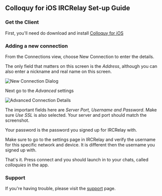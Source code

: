 ## Colloquy for iOS IRCRelay Set-up Guide

### Get the Client

First, you'll need do download and install [Colloquy for iOS](https://itunes.apple.com/us/app/colloquy-irc-client/id302000478?mt=8)

### Adding a new connection

From the Connections view, choose New Connection to enter the details.

The only field that matters on this screen is the *Address*, although
you can also enter a nickname and real name on this screen.

![New Connection Dialog](https://raw.github.com/ircrelay/ircrelay-client-guides/master/guides/colloquy-ios/img/new_conn.png)

Next go to the *Advanced* settings

![Advanced Connection Details](https://raw.github.com/ircrelay/ircrelay-client-guides/master/guides/colloquy/img/new_conn_advanced.png)

The important fields here are *Server Port, Username and Password*. Make
sure *Use SSL* is also selected. Your server and port should match the screenshot.

Your password is the password you signed up for IRCRelay with.

Make sure to go to the settings page in IRCRelay and verify the
username for this specific network and device. It is different then
the username you signed up with.

That's it. Press connect and you should launch in to your chats,
called *colloquies* in the app.

### Support

If you're having trouble, please visit the [support](https://www.ircrelay.com/support) page.
